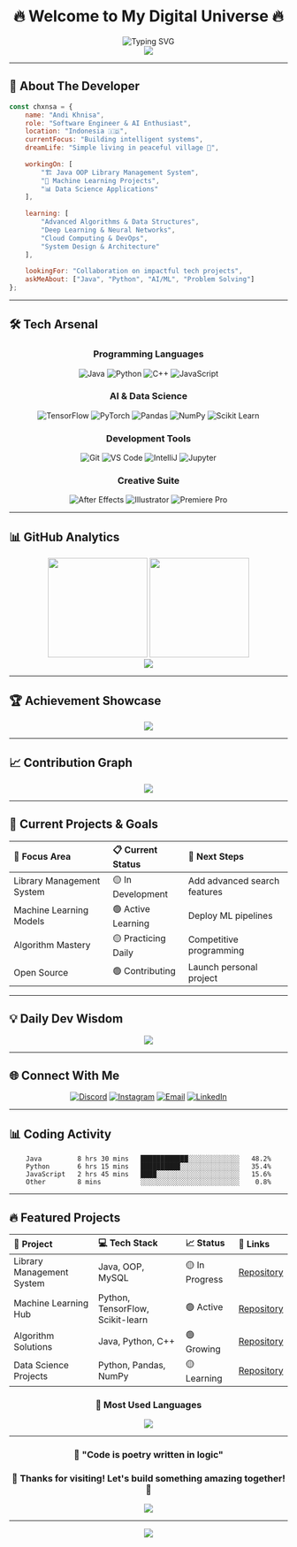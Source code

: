 # <div align="center">🔥 **Welcome to My Digital Universe** 🔥</div>

<div align="center">
  <img src="https://readme-typing-svg.herokuapp.com?font=Fira+Code&size=30&duration=3000&pause=1000&color=FF0000&background=000000&center=true&vCenter=true&width=600&lines=Full+Stack+Developer;AI+%26+ML+Enthusiast;Open+Source+Contributor;Problem+Solver;Code+Architect" alt="Typing SVG" />
</div>

<div align="center">
  <img src="https://capsule-render.vercel.app/api?type=waving&color=gradient&customColorList=0,2,2,5,30&height=120&section=header&text=Code%20Never%20Sleeps&fontSize=40&fontColor=ff0000&animation=fadeIn"/>
</div>

---

## 🚀 **About The Developer**

```javascript
const chxnsa = {
    name: "Andi Khnisa",
    role: "Software Engineer & AI Enthusiast",
    location: "Indonesia 🇮🇩",
    currentFocus: "Building intelligent systems",
    dreamLife: "Simple living in peaceful village 🌾",
    
    workingOn: [
        "🏗️ Java OOP Library Management System",
        "🤖 Machine Learning Projects",
        "📊 Data Science Applications"
    ],
    
    learning: [
        "Advanced Algorithms & Data Structures",
        "Deep Learning & Neural Networks",
        "Cloud Computing & DevOps",
        "System Design & Architecture"
    ],
    
    lookingFor: "Collaboration on impactful tech projects",
    askMeAbout: ["Java", "Python", "AI/ML", "Problem Solving"]
};
```

---

## 🛠️ **Tech Arsenal**

<div align="center">

### **Programming Languages**
![Java](https://img.shields.io/badge/Java-ED8B00?style=for-the-badge&logo=openjdk&logoColor=white&labelColor=000000)
![Python](https://img.shields.io/badge/Python-3776AB?style=for-the-badge&logo=python&logoColor=white&labelColor=000000)
![C++](https://img.shields.io/badge/C++-00599C?style=for-the-badge&logo=c%2B%2B&logoColor=white&labelColor=000000)
![JavaScript](https://img.shields.io/badge/JavaScript-F7DF1E?style=for-the-badge&logo=javascript&logoColor=black&labelColor=000000)

### **AI & Data Science**
![TensorFlow](https://img.shields.io/badge/TensorFlow-FF6F00?style=for-the-badge&logo=tensorflow&logoColor=white&labelColor=000000)
![PyTorch](https://img.shields.io/badge/PyTorch-EE4C2C?style=for-the-badge&logo=pytorch&logoColor=white&labelColor=000000)
![Pandas](https://img.shields.io/badge/Pandas-150458?style=for-the-badge&logo=pandas&logoColor=white&labelColor=000000)
![NumPy](https://img.shields.io/badge/NumPy-013243?style=for-the-badge&logo=numpy&logoColor=white&labelColor=000000)
![Scikit Learn](https://img.shields.io/badge/Scikit_Learn-F7931E?style=for-the-badge&logo=scikit-learn&logoColor=white&labelColor=000000)

### **Development Tools**
![Git](https://img.shields.io/badge/Git-F05032?style=for-the-badge&logo=git&logoColor=white&labelColor=000000)
![VS Code](https://img.shields.io/badge/VS_Code-007ACC?style=for-the-badge&logo=visual-studio-code&logoColor=white&labelColor=000000)
![IntelliJ](https://img.shields.io/badge/IntelliJ_IDEA-000000?style=for-the-badge&logo=intellij-idea&logoColor=white&labelColor=FF0000)
![Jupyter](https://img.shields.io/badge/Jupyter-F37626?style=for-the-badge&logo=jupyter&logoColor=white&labelColor=000000)

### **Creative Suite**
![After Effects](https://img.shields.io/badge/After_Effects-9999FF?style=for-the-badge&logo=Adobe-After-Effects&logoColor=white&labelColor=000000)
![Illustrator](https://img.shields.io/badge/Illustrator-FF9A00?style=for-the-badge&logo=adobe-illustrator&logoColor=white&labelColor=000000)
![Premiere Pro](https://img.shields.io/badge/Premiere_Pro-9999FF?style=for-the-badge&logo=Adobe-Premiere-Pro&logoColor=white&labelColor=000000)

</div>

---

## 📊 **GitHub Analytics**

<div align="center">
  <img height="180em" src="https://github-readme-stats.vercel.app/api?username=chxnsa&show_icons=true&theme=radical&hide_border=true&bg_color=0d1117&title_color=ff0000&icon_color=ff0000&text_color=ffffff"/>
  <img height="180em" src="https://github-readme-stats.vercel.app/api/top-langs/?username=chxnsa&layout=compact&theme=radical&hide_border=true&bg_color=0d1117&title_color=ff0000&text_color=ffffff"/>
</div>

<div align="center">
  <img src="https://github-readme-streak-stats.herokuapp.com/?user=chxnsa&theme=radical&hide_border=true&background=0d1117&stroke=ff0000&ring=ff0000&fire=ff0000&currStreakLabel=ffffff"/>
</div>

---

## 🏆 **Achievement Showcase**

<div align="center">
  <img src="https://github-profile-trophy.vercel.app/?username=chxnsa&theme=radical&no-frame=true&no-bg=true&margin-w=4&row=2&column=3"/>
</div>

---

## 📈 **Contribution Graph**

<div align="center">
  <img src="https://github-readme-activity-graph.vercel.app/graph?username=chxnsa&theme=redical&bg_color=0d1117&color=ffffff&line=ff0000&point=ff0000&area=true&hide_border=true"/>
</div>

---

## 🎯 **Current Projects & Goals**

<div align="center">

| 🎯 **Focus Area** | 📋 **Current Status** | 🚀 **Next Steps** |
|:------------------|:----------------------|:-------------------|
| Library Management System | 🟡 In Development | Add advanced search features |
| Machine Learning Models | 🟢 Active Learning | Deploy ML pipelines |
| Algorithm Mastery | 🟡 Practicing Daily | Competitive programming |
| Open Source | 🟢 Contributing | Launch personal project |

</div>

---

## 💡 **Daily Dev Wisdom**

<div align="center">
  <img src="https://quotes-github-readme.vercel.app/api?type=horizontal&theme=radical&border_color=ff0000&bg_color=0d1117"/>
</div>

---

## 🌐 **Connect With Me**

<div align="center">

[![Discord](https://img.shields.io/badge/Discord-7289DA?style=for-the-badge&logo=discord&logoColor=white&labelColor=000000)](https://discord.gg/chxnsa)
[![Instagram](https://img.shields.io/badge/Instagram-E4405F?style=for-the-badge&logo=Instagram&logoColor=white&labelColor=000000)](https://instagram.com/chnxaa)
[![Email](https://img.shields.io/badge/Email-D14836?style=for-the-badge&logo=gmail&logoColor=white&labelColor=000000)](mailto:andi.khnisa@gmail.com)
[![LinkedIn](https://img.shields.io/badge/LinkedIn-0077B5?style=for-the-badge&logo=linkedin&logoColor=white&labelColor=000000)](https://linkedin.com/in/chxnsa)

</div>

---

## 📊 **Coding Activity**

<div align="center">
  
<!--START_SECTION:waka-->
```text
Java         8 hrs 30 mins   ████████████░░░░░░░░░░░░░   48.2%
Python       6 hrs 15 mins   ██████████░░░░░░░░░░░░░░░   35.4%
JavaScript   2 hrs 45 mins   ████░░░░░░░░░░░░░░░░░░░░░   15.6%
Other        8 mins          ░░░░░░░░░░░░░░░░░░░░░░░░░    0.8%
```
<!--END_SECTION:waka-->

</div>

---

## 🔥 **Featured Projects**

<div align="center">

| 🚀 **Project** | 💻 **Tech Stack** | 📈 **Status** | 🔗 **Links** |
|:---------------|:------------------|:--------------|:-------------|
| Library Management System | Java, OOP, MySQL | 🟡 In Progress | [Repository](https://github.com/chxnsa) |
| Machine Learning Hub | Python, TensorFlow, Scikit-learn | 🟢 Active | [Repository](https://github.com/chxnsa) |
| Algorithm Solutions | Java, Python, C++ | 🟢 Growing | [Repository](https://github.com/chxnsa) |
| Data Science Projects | Python, Pandas, NumPy | 🟡 Learning | [Repository](https://github.com/chxnsa) |

### 🎯 **Most Used Languages**
<img src="https://github-readme-stats.vercel.app/api/top-langs/?username=chxnsa&layout=donut&theme=radical&hide_border=true&bg_color=0d1117&title_color=ff0000&text_color=ffffff&langs_count=8"/>

</div>

---

<div align="center">
  
### 💭 **"Code is poetry written in logic"**
### 🌟 **Thanks for visiting! Let's build something amazing together!** 🌟

<img src="https://visitcount.itsvg.in/api?id=chxnsa&label=Profile%20Views&color=12&icon=5&pretty=true" />

</div>

---

<div align="center">
  <img src="https://capsule-render.vercel.app/api?type=waving&color=gradient&customColorList=0,2,2,5,30&height=100&section=footer&text=&fontSize=16&desc=Happy%20Coding!&descAlignY=70&descAlign=50"/>
</div>
